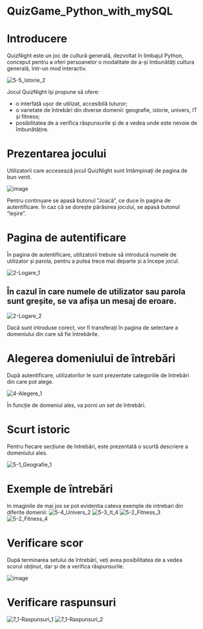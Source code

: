 # QuizGame_Python_with_mySQL

# Introducere

QuizNight este un joc de cultură generală, dezvoltat în limbajul Python, conceput pentru a oferi
persoanelor o modalitate de a-și îmbunătăți cultura generală, într-un mod interactiv.



![5-5_Istorie_2](https://user-images.githubusercontent.com/79523935/186964203-3d04f4c9-fd8a-44a4-8dcb-7d03d0c65f10.png)

Jocul QuizNight își propune să ofere:
  - o interfață ușor de utilizat, accesibilă tuturor;
  - o varietate de întrebări din diverse domenii: geografie, istorie, univers, IT și fitness; 
  - posibilitatea de a verifica răspunsurile și de a vedea unde este nevoie de îmbunătățire.

# Prezentarea jocului

Utilizatorii care accesează jocul QuizNight sunt întâmpinați de pagina de bun venit.

![image](https://user-images.githubusercontent.com/79523935/186964777-7314e7db-262b-4447-a3e6-8cfb67cc1097.png)

Pentru continuare se apasă butonul ”Joacă”, ce duce în pagina de autentificare. În caz că se dorește părăsirea jocului, se apasă butonul ”Ieșire”. 

# Pagina de autentificare
În pagina de autentificare, utilizatorii trebuie să introducă numele de utilizator și parola, pentru a putea trece mai departe și a începe jocul. 

![2-Logare_1](https://user-images.githubusercontent.com/79523935/186965906-5a9711c2-a38c-4a1d-8c0d-b27575de5140.png)

## În cazul în care numele de utilizator sau parola sunt greșite, se va afișa un mesaj de eroare. 
![2-Logare_2](https://user-images.githubusercontent.com/79523935/186965917-39e4d234-6ea2-4d1f-b4de-fb87cc5fcd78.png)

Dacă sunt introduse corect, vor fi transferați în pagina de selectare a domeniului din care să fie întrebările.

# Alegerea domeniului de întrebări
După autentificare, utilizatorilor le sunt prezentate categoriile de întrebări din care pot alege. 

![4-Alegere_1](https://user-images.githubusercontent.com/79523935/186966054-34fb7262-ada5-4479-b2b7-35b5d6244f33.png)

În funcție de domeniul ales, va porni un set de întrebări.

# Scurt istoric
Pentru fiecare secțiune de întrebări, este prezentată o scurtă descriere a domeniului ales.

![5-1_Geografie_1](https://user-images.githubusercontent.com/79523935/186966858-26b2b154-f899-4ecd-bda2-3b2ed71ae0ee.png)


# Exemple de întrebări
In imaginile de mai jos se pot evidentia cateva exemple de intrebari din diferite domenii:
![5-4_Univers_2](https://user-images.githubusercontent.com/79523935/186966335-35615154-4ffc-4cb4-aa98-f03d3b3b7885.png)
![5-3_It_4](https://user-images.githubusercontent.com/79523935/186966401-15be779f-c889-4d5d-9557-90c5320d66a2.png)
![5-2_Fitness_3](https://user-images.githubusercontent.com/79523935/186966427-b07e8a20-ea09-4417-a5c2-27407196f89e.png)
![5-2_Fitness_4](https://user-images.githubusercontent.com/79523935/186966564-f3cca5e2-22d6-4f7a-adad-8c9ef4ba2c35.png)


# Verificare scor

După terminarea setului de întrebări, veți avea posibilitatea de a vedea scorul obținut, dar și de a verifica răspunsurile.

![image](https://user-images.githubusercontent.com/79523935/186965430-8927d686-941a-4fa1-a0cd-33ec520cc15d.png)

# Verificare raspunsuri

![7_1-Raspunsuri_1](https://user-images.githubusercontent.com/79523935/186965963-2222d4a7-3232-4fce-96b8-e56962e82296.png)
![7_1-Raspunsuri_2](https://user-images.githubusercontent.com/79523935/186965969-60ebccd4-c713-4e57-a442-7b9379d9a421.png)
